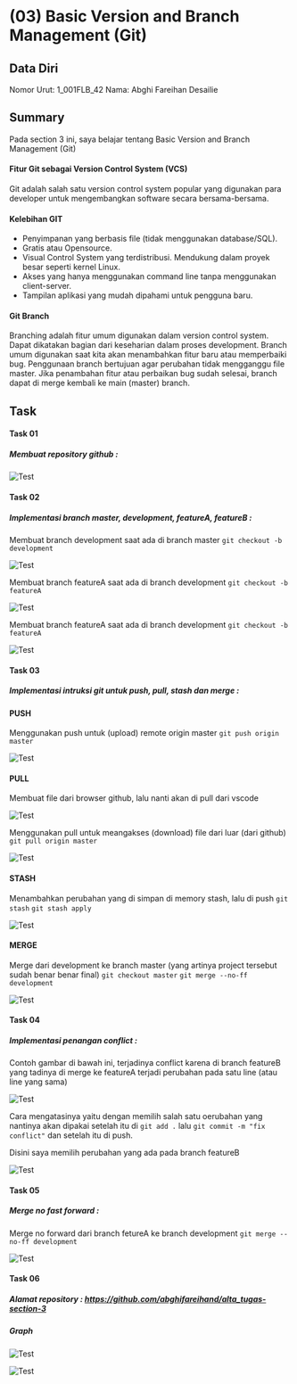 # (03) Basic Version and Branch Management (Git)

## Data Diri
Nomor Urut: 1_001FLB_42
Nama: Abghi Fareihan Desailie

## Summary
Pada section 3 ini, saya belajar tentang Basic Version and Branch Management (Git)

#### Fitur Git sebagai Version Control System (VCS)
Git adalah salah satu version control system popular yang digunakan para developer untuk mengembangkan software secara bersama-bersama.

#### Kelebihan GIT
- Penyimpanan yang berbasis file (tidak menggunakan database/SQL).
- Gratis atau Opensource.
- Visual Control System yang terdistribusi.
Mendukung dalam proyek besar seperti kernel Linux.
- Akses yang hanya menggunakan command line tanpa menggunakan client-server.
- Tampilan aplikasi yang mudah dipahami untuk pengguna baru.

#### Git Branch
Branching adalah fitur umum digunakan dalam version control system. Dapat dikatakan bagian dari keseharian dalam proses development.
Branch umum digunakan saat kita akan menambahkan fitur baru atau memperbaiki bug. Penggunaan branch bertujuan agar perubahan tidak mengganggu file master.
Jika penambahan fitur atau perbaikan bug sudah selesai, branch dapat di merge kembali ke main (master) branch.

## Task

#### Task 01
##### Membuat repository github :

![Test](screenshots/screenshot_membuat_repository.png)


#### Task 02
##### Implementasi branch master, development, featureA, featureB :

Membuat branch development saat ada di branch master
``git checkout -b development``

![Test](screenshots/screenshot_branch_development.png)


Membuat branch featureA saat ada di branch development
``git checkout -b featureA``

![Test](screenshots/screenshot_branch_featureA.png)

Membuat branch featureA saat ada di branch development
``git checkout -b featureA``

![Test](screenshots/screenshot_branch_featureA.png)


#### Task 03
##### Implementasi intruksi git untuk push, pull, stash dan merge :

#### PUSH
Menggunakan push untuk (upload) remote origin master
``git push origin master``

![Test](screenshots/screenshot_push.png)


#### PULL
Membuat file dari browser github, lalu nanti akan di pull dari vscode

![Test](screenshots/screenshot_pull_1.png)

Menggunakan pull untuk meangakses (download) file dari luar (dari github)
``git pull origin master``

![Test](screenshots/screenshot_pull_2.png)


#### STASH
Menambahkan perubahan yang di simpan di memory stash, lalu di push
``git stash``
``git stash apply``

![Test](screenshots/screenshot_stash.png)


#### MERGE
Merge dari development ke branch master (yang artinya project tersebut sudah benar benar final)
``git checkout master``
``git merge --no-ff development``

![Test](screenshots/screenshot_merge.png)



#### Task 04
##### Implementasi penangan conflict :

Contoh gambar di bawah ini, terjadinya conflict karena di branch featureB yang tadinya di merge ke featureA terjadi perubahan pada satu line (atau line yang sama)

![Test](screenshots/screenshot_conflict.png)


Cara mengatasinya yaitu dengan memilih salah satu oerubahan yang nantinya akan dipakai setelah itu di ``git add .`` lalu ``git commit -m "fix conflict"`` dan setelah itu di push.

Disini saya memilih perubahan yang ada pada branch featureB

![Test](screenshots/screenshot_conflict_fixed.png)


#### Task 05
##### Merge no fast forward :

Merge no forward dari branch fetureA ke branch development
``git merge --no-ff development``

![Test](screenshots/screenshot_merger_noforward.png)


#### Task 06
##### Alamat repository : https://github.com/abghifareihand/alta_tugas-section-3


##### Graph

![Test](screenshots/screenshot_graph_1.png)

![Test](screenshots/screenshot_graph_2.png)